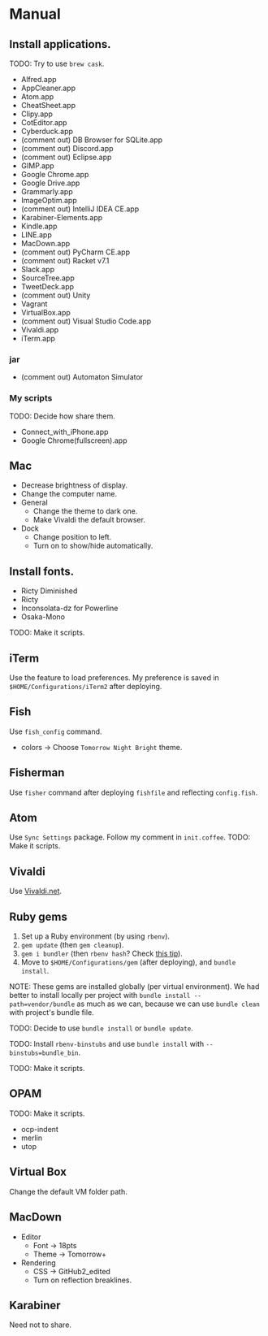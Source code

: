 # Manual
## Install applications.
TODO: Try to use `brew cask`.
*   Alfred.app
*   AppCleaner.app
*   Atom.app
*   CheatSheet.app
*   Clipy.app
*   CotEditor.app
*   Cyberduck.app
*   (comment out) DB Browser for SQLite.app
*   (comment out) Discord.app
*   (comment out) Eclipse.app
*   GIMP.app
*   Google Chrome.app
*   Google Drive.app
*   Grammarly.app
*   ImageOptim.app
*   (comment out) IntelliJ IDEA CE.app
*   Karabiner-Elements.app
*   Kindle.app
*   LINE.app
*   MacDown.app
*   (comment out) PyCharm CE.app
*   (comment out) Racket v7.1
*   Slack.app
*   SourceTree.app
*   TweetDeck.app
*   (comment out) Unity
*   Vagrant
*   VirtualBox.app
*   (comment out) Visual Studio Code.app
*   Vivaldi.app
*   iTerm.app

### jar
*   (comment out) Automaton Simulator

### My scripts
TODO: Decide how share them.
*   Connect_with_iPhone.app
*   Google Chrome(fullscreen).app

## Mac
*   Decrease brightness of display.
*   Change the computer name.
*   General
    *   Change the theme to dark one.
    *   Make Vivaldi the default browser.
*   Dock
    *   Change position to left.
    *   Turn on to show/hide automatically.

## Install fonts.
*   Ricty Diminished
*   Ricty
*   Inconsolata-dz for Powerline
*   Osaka-Mono

TODO: Make it scripts.

## iTerm
Use the feature to load preferences.
My preference is saved in `$HOME/Configurations/iTerm2` after deploying.

## Fish
Use `fish_config` command.
*   colors -> Choose `Tomorrow Night Bright` theme.

## Fisherman
Use `fisher` command after deploying `fishfile` and reflecting `config.fish`.

## Atom
Use `Sync Settings` package.
Follow my comment in `init.coffee`.
TODO: Make it scripts.

## Vivaldi
Use [Vivaldi.net](https://vivaldi.net).

## Ruby gems
1.  Set up a Ruby environment (by using `rbenv`).
2.  `gem update` (then `gem cleanup`).
3.  `gem i bundler` (then `rbenv hash`? Check [this tip](https://qiita.com/tokimari/items/51ac63a1fe244b819aea)).
4.  Move to `$HOME/Configurations/gem` (after deploying), and `bundle install`.

NOTE: These gems are installed globally (per virtual environment).
We had better to install locally per project with
`bundle install --path=vendor/bundle` as much as we can,
because we can use `bundle clean` with project's bundle file.

TODO: Decide to use `bundle install` or `bundle update`.

TODO: Install `rbenv-binstubs` and use `bundle install`
with `--binstubs=bundle_bin`.

TODO: Make it scripts.

## OPAM
TODO: Make it scripts.
*   ocp-indent
*   merlin
*   utop

## Virtual Box
Change the default VM folder path.

## MacDown
*   Editor
    *   Font -> 18pts
    *   Theme -> Tomorrow+
*   Rendering
    *   CSS -> GitHub2_edited
    *   Turn on reflection breaklines.

## Karabiner
Need not to share.
